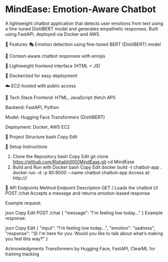 # MindEase: Emotion-Aware Chatbot
A lightweight chatbot application that detects user emotions from text using a fine-tuned DistilBERT model and generates empathetic responses. Built using FastAPI, deployed via Docker and AWS.

🚀 Features
🎭 Emotion detection using fine-tuned BERT (DistilBERT) model

🤖 Context-aware chatbot responses with emojis

💬 Lightweight frontend interface (HTML + JS)

🐳 Dockerized for easy deployment

☁️ EC2-hosted with public access

🧱 Tech Stack
Frontend: HTML, JavaScript (fetch API)

Backend: FastAPI, Python

Model: Hugging Face Transformers (DistilBERT)

Deployment: Docker, AWS EC2

📁 Project Structure
bash
Copy
Edit

🔧 Setup Instructions
1. Clone the Repository
bash
Copy
Edit
git clone https://github.com/Rishabh000/MindEase.git
cd MindEase
3. Build and Run with Docker
bash
Copy
Edit
docker build -t chatbot-app .
docker run -d -p 80:8000 --name chatbot chatbot-app
Access at: http://<your-ec2-ip>/

💬 API Endpoints
Method	Endpoint	Description
GET	/	Loads the chatbot UI
POST	/chat	Accepts a message and returns emotion-based response

Example request:

json
Copy
Edit
POST /chat
{
  "message": "I'm feeling low today..."
}
Example response:

json
Copy
Edit
{
  "input": "I'm feeling low today...",
  "emotion": "sadness",
  "response": "😢 I'm here for you. Would you like to talk about what’s making you feel this way?"
}

Acknowledgments
Transformers by Hugging Face, FastAPI, ClearML for training tracking
